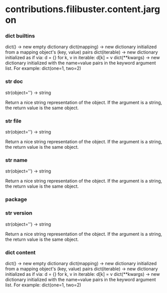 # contributions.filibuster.content.jargon

### dict __builtins__
dict() -> new empty dictionary
dict(mapping) -> new dictionary initialized from a mapping object's
(key, value) pairs
dict(iterable) -> new dictionary initialized as if via:
d = {}
for k, v in iterable:
d[k] = v
dict(**kwargs) -> new dictionary initialized with the name=value pairs
in the keyword argument list.  For example:  dict(one=1, two=2)
### str __doc__
str(object='') -> string

Return a nice string representation of the object.
If the argument is a string, the return value is the same object.
### str __file__
str(object='') -> string

Return a nice string representation of the object.
If the argument is a string, the return value is the same object.
### str __name__
str(object='') -> string

Return a nice string representation of the object.
If the argument is a string, the return value is the same object.
### __package__
### str __version__
str(object='') -> string

Return a nice string representation of the object.
If the argument is a string, the return value is the same object.
### dict content
dict() -> new empty dictionary
dict(mapping) -> new dictionary initialized from a mapping object's
(key, value) pairs
dict(iterable) -> new dictionary initialized as if via:
d = {}
for k, v in iterable:
d[k] = v
dict(**kwargs) -> new dictionary initialized with the name=value pairs
in the keyword argument list.  For example:  dict(one=1, two=2)
